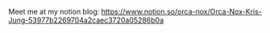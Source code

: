 Meet me at my notion blog: https://www.notion.so/orca-nox/Orca-Nox-Kris-Jung-53977b2269704a2caec3720a05286b0a
